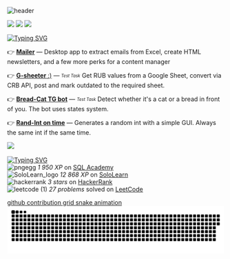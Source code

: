 ![header](https://capsule-render.vercel.app/api?type=waving&color=gradient&height=256&section=header&text=Hello!&fontSize=75&animation=fadeIn&fontAlignY=38&desc=Welcome%20to%20Nick's%20GitHub%20profile!&descAlignY=51&descAlign=62)

![](https://github-profile-summary-cards.vercel.app/api/cards/profile-details?username=urusaitech&theme=github)
![](https://github-profile-summary-cards.vercel.app/api/cards/repos-per-language?username=urusaitech&theme=github)
![](https://github-profile-summary-cards.vercel.app/api/cards/stats?username=urusaitech&theme=github)  
  
[![Typing SVG](https://readme-typing-svg.herokuapp.com?color=%2336BCF7&lines=Python+projects+💚)](https://git.io/typing-svg)  

👉  [**Mailer**](https://github.com/Urusaitech/mailer_desk) — Desktop app to extract emails from Excel, create HTML newsletters, and a few more perks for a content manager
  
👉  [**G-sheeter** :)](https://github.com/Urusaitech/From_GSheets_copy_and_update) — <sub><sup>*Test Task*</sup></sub> Get RUB values from a Google Sheet, convert via CRB API, post and mark outdated to the required sheet.
  
👉  [**Bread-Cat TG bot**](https://github.com/Urusaitech/tg_bread_cat_bot) — <sub><sup>*Test Task*</sup></sub> Detect whether it's a cat or a bread in front of you. The bot uses states system.  

👉  [**Rand-Int on time**](https://github.com/Urusaitech/randint_on_time) — Generates a random int with a simple GUI. Always the same int if the same time.


[![](https://img.shields.io/badge/-More_Projects-40c463?style=flat-square&logo=Yandex&logoColor=FFFFFF)](https://github.com/Urusaitech?tab=repositories)  

[![Typing SVG](https://readme-typing-svg.herokuapp.com?color=%2336BCF7&lines=Scores)](https://git.io/typing-svg)  
![pngegg](https://user-images.githubusercontent.com/100962655/221301278-65851365-815d-48db-9362-56b9bd8f5e7f.png) _1 950 XP_ on [SQL Academy](https://sql-academy.org/profile/54770)  
![SoloLearn_logo](https://user-images.githubusercontent.com/100962655/221302206-3d17d8ab-5b8e-4e0a-b1d8-c15bf576002f.png)
_12 868 XP_ on [SoloLearn](https://www.sololearn.com/profile/23113665)    
![hackerrank](https://user-images.githubusercontent.com/100962655/221303586-ad8b7077-1a52-4694-9b8d-f8866d1b913a.png)
_3 stars_ on [HackerRank](https://www.hackerrank.com/certificates/c8ae7fb33f05)  
![leetcode (1)](https://user-images.githubusercontent.com/100962655/221303987-f8d5d7e3-ca06-4736-8d36-0e992c69082d.png)
_27 problems_ solved on [LeetCode](https://leetcode.com/urusai_tech/)

[github contribution grid snake animation](https://raw.githubusercontent.com/urusaitech/urusaitech/output/github-contribution-grid-snake-dark.svg#gh-dark-mode-only)![github contribution grid snake animation](https://raw.githubusercontent.com/urusaitech/urusaitech/output/github-contribution-grid-snake.svg#gh-light-mode-only)
